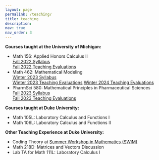 ```yaml
---
layout: page
permalink: /teaching/
title: teaching
description: 
nav: true
nav_order: 3
---
```


**Courses taught at the University of Michigan:** 
* Math 156: Applied Honors Calculus II\
[Fall 2022 Syllabus](/assets/pdf/156_syllabus.pdf)\
[Fall 2022 Teaching Evaluations](/assets/pdf/FA2022_156_evals.pdf)
* Math 462: Mathematical Modeling\
[Winter 2023 Syllabus](/assets/pdf/462_syllabus.pdf)\
[Winter 2023 Teaching Evaluations](/assets/pdf/WN2023_462_evals.pdf)
[Winter 2024 Teaching Evaluations](/assets/pdf/WN2024_462_evals.pdf)
* PharmSci 580: Mathematical Principles in Pharmaceutical Sciences\
[Fall 2023 Syllabus](/assets/pdf/580_syllabus.pdf)\
[Fall 2023 Teaching Evaluations](/assets/pdf/FA2023_580_evals.pdf)

**Courses taught at Duke University:**
* Math 105L: Laboratory Calculus and Functions I
* Math 106L: Laboratory Calculus and Functions II

**Other Teaching Experience at Duke University:**
* Coding Theory at [Summer Workshop in Mathematics (SWiM)](https://sites.duke.edu/swim/)
* Math 218D: Matrices and Vectors Discussion
* Lab TA for Math 111L: Laboratory Calculus I







